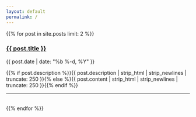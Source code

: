 ```yaml
---
layout: default
permalink: /
---
```

{{% for post in site.posts limit: 2 %}}
<h3><a class="post-link" href="{{ post.url | prepend: site.baseurl }}">{{ post.title }}</a></h3>
<span class="post-meta">{{ post.date | date: "%b %-d, %Y" }}</span>
<p class="description">{{% if post.description %}}{{ post.description | strip_html | strip_newlines | truncate: 250 }}{% else %}{{ post.content | strip_html | strip_newlines | truncate: 250 }}{{% endif %}}</p>

---

<br/>
{{% endfor %}}
